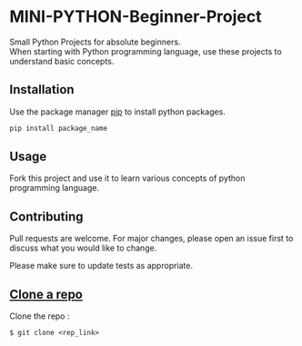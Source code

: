 # MINI-PYTHON-Beginner-Project

Small Python Projects for absolute beginners.  <br>
When starting with Python programming language, use these projects to understand basic concepts.


## Installation

Use the package manager [pip](https://pip.pypa.io/en/stable/) to install python packages.

```bash
pip install package_name
```

## Usage

Fork this project and use it to learn various concepts of python programming language.


## Contributing
Pull requests are welcome. For major changes, please open an issue first to discuss what you would like to change.

Please make sure to update tests as appropriate.

## [Clone a repo](https://www.kernel.org/pub/software/scm/git/docs/git-clone.html)

Clone the repo :
```shell
$ git clone <rep_link>
```

